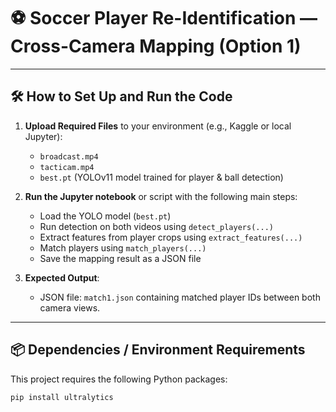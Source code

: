 # ⚽ Soccer Player Re-Identification — Cross-Camera Mapping (Option 1)

---

## 🛠️ How to Set Up and Run the Code

1. **Upload Required Files** to your environment (e.g., Kaggle or local Jupyter):
   - `broadcast.mp4`
   - `tacticam.mp4`
   - `best.pt` (YOLOv11 model trained for player & ball detection)

2. **Run the Jupyter notebook** or script with the following main steps:
   - Load the YOLO model (`best.pt`)
   - Run detection on both videos using `detect_players(...)`
   - Extract features from player crops using `extract_features(...)`
   - Match players using `match_players(...)`
   - Save the mapping result as a JSON file

3. **Expected Output**:
   - JSON file: `match1.json` containing matched player IDs between both camera views.

---

## 📦 Dependencies / Environment Requirements

This project requires the following Python packages:

```bash
pip install ultralytics
